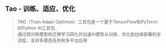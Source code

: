 ## Tao - 训练、适应、优化

> TAO（Train Adapt Optimize）工具包是一个基于TensorFlow和PyTorch的Python AI工具包，<br>
通过预训练模型和迁移学习简化并加速AI模型从训练、优化到边缘部署的全流程，支持多模态任务和多平台应用
